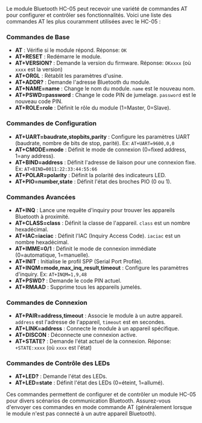 Le module Bluetooth HC-05 peut recevoir une variété de commandes AT pour configurer et contrôler ses fonctionnalités. Voici une liste des commandes AT les plus couramment utilisées avec le HC-05 :

### Commandes de Base
- **AT** : Vérifie si le module répond. Réponse: `OK`
- **AT+RESET** : Redémarre le module.
- **AT+VERSION?** : Demande la version du firmware. Réponse: `OKxxxx` (où `xxxx` est la version)
- **AT+ORGL** : Rétablit les paramètres d'usine.
- **AT+ADDR?** : Demande l'adresse Bluetooth du module.
- **AT+NAME=name** : Change le nom du module. `name` est le nouveau nom.
- **AT+PSWD=password** : Change le code PIN de jumelage. `password` est le nouveau code PIN.
- **AT+ROLE=role** : Définit le rôle du module (1=Master, 0=Slave).

### Commandes de Configuration
- **AT+UART=baudrate,stopbits,parity** : Configure les paramètres UART (baudrate, nombre de bits de stop, parité). Ex: `AT+UART=9600,0,0`
- **AT+CMODE=mode** : Définit le mode de connexion (0=fixed address, 1=any address).
- **AT+BIND=address** : Définit l'adresse de liaison pour une connexion fixe. Ex: `AT+BIND=0011:22:33:44:55:66`
- **AT+POLAR=polarity** : Définit la polarité des indicateurs LED.
- **AT+PIO=number,state** : Définit l'état des broches PIO (0 ou 1).

### Commandes Avancées
- **AT+INQ** : Lance une requête d'inquiry pour trouver les appareils Bluetooth à proximité.
- **AT+CLASS=class** : Définit la classe de l'appareil. `class` est un nombre hexadécimal.
- **AT+IAC=iaciac** : Définit l'IAC (Inquiry Access Code). `iaciac` est un nombre hexadécimal.
- **AT+IMME=0/1** : Définit le mode de connexion immédiate (0=automatique, 1=manuelle).
- **AT+INIT** : Initialise le profil SPP (Serial Port Profile).
- **AT+INQM=mode,max_inq_result,timeout** : Configure les paramètres d'inquiry. Ex: `AT+INQM=1,9,48`
- **AT+PSWD?** : Demande le code PIN actuel.
- **AT+RMAAD** : Supprime tous les appareils jumelés.

### Commandes de Connexion
- **AT+PAIR=address,timeout** : Associe le module à un autre appareil. `address` est l'adresse de l'appareil, `timeout` est en secondes.
- **AT+LINK=address** : Connecte le module à un appareil spécifique.
- **AT+DISCON** : Déconnecte une connexion active.
- **AT+STATE?** : Demande l'état actuel de la connexion. Réponse: `+STATE:xxxx` (où `xxxx` est l'état)

### Commandes de Contrôle des LEDs
- **AT+LED?** : Demande l'état des LEDs.
- **AT+LED=state** : Définit l'état des LEDs (0=éteint, 1=allumé).

Ces commandes permettent de configurer et de contrôler un module HC-05 pour divers scénarios de communication Bluetooth. Assurez-vous d'envoyer ces commandes en mode commande AT (généralement lorsque le module n'est pas connecté à un autre appareil Bluetooth).